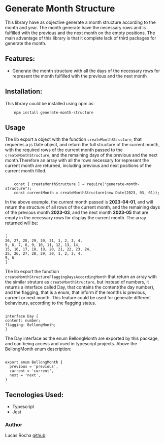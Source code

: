 # Generate Month Structure

This library have as objective generate a month structure according to the month and
year. The month generate have the necessary rows and is fulfilled with the previous
and the next month on the empty positions. The main advantage of this library is that
it complete lack of third packages for generate the month.

## Features:

- Generate the month structure with all the days of the necessary rows for represent the month fulfilled with the previous and the next month

## Installation:

This library could be installed using npm as:

```
    npm install generate-month-structure
```

## Usage

The lib export a object with the function `createMonthStructure`, that requeries a js Date object, and return the full structure of the current month,
with the required rows of the current month passed to the `createMonthStructure`, and the remaining days of the previous and the next month.Therefore
an array with all the rows necessary for represent the current month are returned, including previous and next positions of the current month filled.

```

    const { createMonthStructure } = require("generate-month-structure");
    const currentMonth = createMonthStructure(new Date(2023, 03, 01));

```

In the above example, the current month passed is **2023-04-01**, and will return the structure of all rows of the current month, and the remaining days
of the previous month **2023-03**, and the next month **2023-05** that are empty in the necessary rows for display the current month.
The array returned will be:

```

[
26, 27, 28, 29, 30, 31, 1, 2, 3, 4,
5, 6, 7, 8, 9, 10, 11, 12, 13, 14,
15, 16, 17, 18, 19, 20, 21, 22, 23, 24,
25, 26, 27, 28, 29, 30, 1, 2, 3, 4,
5, 6
]
```

The lib export the function `createMonthStructureFlaggingDaysAccordingMonth` that return an array with the similar struture as `createMonthStructure`, but instead of numbers, it returns a interface called Day, that contains the content(the day number),
and the flagging, that is a enum, that inform if the months is previous, current or next month. This feature could be used for
generate different behaviours, according to the flagging status.

```

interface Day {
content: number;
flagging: BellongMonth;
}

```

The Day interface as the enum BellongMonth are exported by this package, and can being access and used in typescript projects. Above the BellongMonth enum description:

```

export enum BellongMonth {
  previous = 'previous',
  current = 'current',
  next = 'next',
}

```

## Tecnologies Used:

- Typescript
- Jest

### Author

Lucas Rocha [github](https://github.com/LucasRR94)
